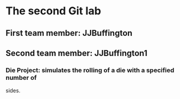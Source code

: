 # The second Git lab
## First team member: JJBuffington
## Second team member: JJBuffington1
### Die Project: simulates the rolling of a die with a specified number of
sides.